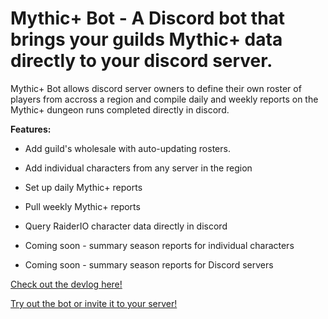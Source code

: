 # Mythic+ Bot - A Discord bot that brings your guilds Mythic+ data directly to your discord server.

Mythic+ Bot allows discord server owners to define their own roster of players from accross a region and compile daily and weekly reports on the Mythic+ dungeon runs completed directly in discord.

**Features:**
  - Add guild's wholesale with auto-updating rosters.
  - Add individual characters from any server in the region
  - Set up daily Mythic+ reports
  - Pull weekly Mythic+ reports
  - Query RaiderIO character data directly in discord
  
  - Coming soon - summary season reports for individual characters
  - Coming soon - summary season reports for Discord servers


[Check out the devlog here!](https://erictossell.notion.site/Mythic-Bot-Dev-Blog-17a3e10f98bd498b83c3068601b91101)

[Try out the bot or invite it to your server!](https://www.mythicplusbot.dev)
